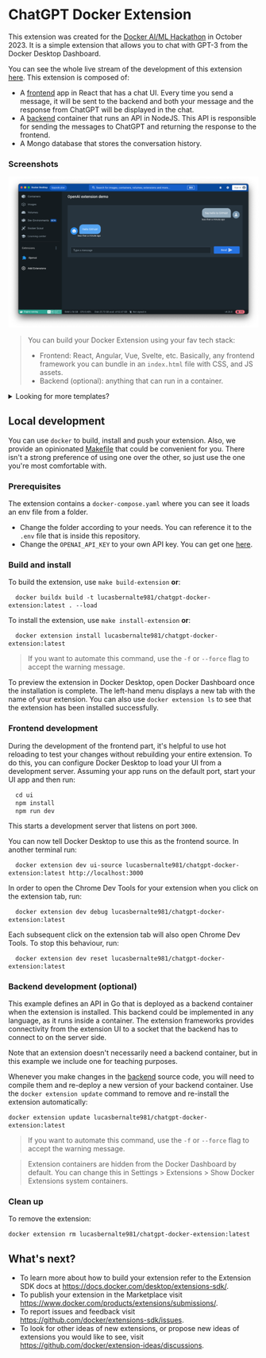 # ChatGPT Docker Extension

This extension was created for the [Docker AI/ML Hackathon](https://docker.devpost.com/details/workshops) in October 2023. It is a simple extension that allows you to chat with GPT-3 from the Docker Desktop Dashboard.

You can see the whole live stream of the development of this extension [here](https://www.youtube.com/watch?v=78IMA8xEBHA).
This extension is composed of:

- A [frontend](./ui) app in React that has a chat UI. Every time you send a message, it will be sent to the backend and both your message and the response from ChatGPT will be displayed in the chat.
- A [backend](./backend) container that runs an API in NodeJS. This API is responsible for sending the messages to ChatGPT and returning the response to the frontend.
- A Mongo database that stores the conversation history.

### Screenshots

![Preview of the extesion in Docker Desktop](./docs/preview.png)

> You can build your Docker Extension using your fav tech stack:
>
> - Frontend: React, Angular, Vue, Svelte, etc.
>   Basically, any frontend framework you can bundle in an `index.html` file with CSS, and JS assets.
> - Backend (optional): anything that can run in a container.

<details>
  <summary>Looking for more templates?</summary>

1. [React + NodeJS](https://github.com/benja-M-1/node-backend-extension).
2. [React + .NET 6 WebAPI](https://github.com/felipecruz91/dotnet-api-docker-extension).

Request one or submit yours [here](https://github.com/docker/extensions-sdk/issues).

</details>

## Local development

You can use `docker` to build, install and push your extension. Also, we provide an opinionated [Makefile](Makefile) that could be convenient for you. There isn't a strong preference of using one over the other, so just use the one you're most comfortable with.

### Prerequisites

The extension contains a `docker-compose.yaml` where you can see it loads an env file from a folder.

- Change the folder according to your needs. You can reference it to the `.env` file that is inside this repository.
- Change the `OPENAI_API_KEY` to your own API key. You can get one [here](https://platform.openai.com/).

### Build and install

To build the extension, use `make build-extension` **or**:

```shell
  docker buildx build -t lucasbernalte981/chatgpt-docker-extension:latest . --load
```

To install the extension, use `make install-extension` **or**:

```shell
  docker extension install lucasbernalte981/chatgpt-docker-extension:latest
```

> If you want to automate this command, use the `-f` or `--force` flag to accept the warning message.

To preview the extension in Docker Desktop, open Docker Dashboard once the installation is complete. The left-hand menu displays a new tab with the name of your extension. You can also use `docker extension ls` to see that the extension has been installed successfully.

### Frontend development

During the development of the frontend part, it's helpful to use hot reloading to test your changes without rebuilding your entire extension. To do this, you can configure Docker Desktop to load your UI from a development server.
Assuming your app runs on the default port, start your UI app and then run:

```shell
  cd ui
  npm install
  npm run dev
```

This starts a development server that listens on port `3000`.

You can now tell Docker Desktop to use this as the frontend source. In another terminal run:

```shell
  docker extension dev ui-source lucasbernalte981/chatgpt-docker-extension:latest http://localhost:3000
```

In order to open the Chrome Dev Tools for your extension when you click on the extension tab, run:

```shell
  docker extension dev debug lucasbernalte981/chatgpt-docker-extension:latest
```

Each subsequent click on the extension tab will also open Chrome Dev Tools. To stop this behaviour, run:

```shell
  docker extension dev reset lucasbernalte981/chatgpt-docker-extension:latest
```

### Backend development (optional)

This example defines an API in Go that is deployed as a backend container when the extension is installed. This backend could be implemented in any language, as it runs inside a container. The extension frameworks provides connectivity from the extension UI to a socket that the backend has to connect to on the server side.

Note that an extension doesn't necessarily need a backend container, but in this example we include one for teaching purposes.

Whenever you make changes in the [backend](./backend) source code, you will need to compile them and re-deploy a new version of your backend container.
Use the `docker extension update` command to remove and re-install the extension automatically:

```shell
docker extension update lucasbernalte981/chatgpt-docker-extension:latest
```

> If you want to automate this command, use the `-f` or `--force` flag to accept the warning message.

> Extension containers are hidden from the Docker Dashboard by default. You can change this in Settings > Extensions > Show Docker Extensions system containers.

### Clean up

To remove the extension:

```shell
docker extension rm lucasbernalte981/chatgpt-docker-extension:latest
```

## What's next?

- To learn more about how to build your extension refer to the Extension SDK docs at https://docs.docker.com/desktop/extensions-sdk/.
- To publish your extension in the Marketplace visit https://www.docker.com/products/extensions/submissions/.
- To report issues and feedback visit https://github.com/docker/extensions-sdk/issues.
- To look for other ideas of new extensions, or propose new ideas of extensions you would like to see, visit https://github.com/docker/extension-ideas/discussions.
